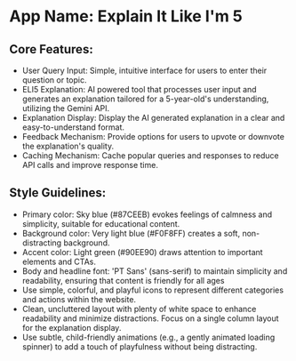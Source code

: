 # **App Name**: Explain It Like I'm 5

## Core Features:

- User Query Input: Simple, intuitive interface for users to enter their question or topic.
- ELI5 Explanation: AI powered tool that processes user input and generates an explanation tailored for a 5-year-old's understanding, utilizing the Gemini API.
- Explanation Display: Display the AI generated explanation in a clear and easy-to-understand format.
- Feedback Mechanism: Provide options for users to upvote or downvote the explanation's quality.
- Caching Mechanism: Cache popular queries and responses to reduce API calls and improve response time.

## Style Guidelines:

- Primary color: Sky blue (#87CEEB) evokes feelings of calmness and simplicity, suitable for educational content.
- Background color: Very light blue (#F0F8FF) creates a soft, non-distracting background.
- Accent color: Light green (#90EE90) draws attention to important elements and CTAs.
- Body and headline font: 'PT Sans' (sans-serif) to maintain simplicity and readability, ensuring that content is friendly for all ages
- Use simple, colorful, and playful icons to represent different categories and actions within the website.
- Clean, uncluttered layout with plenty of white space to enhance readability and minimize distractions. Focus on a single column layout for the explanation display.
- Use subtle, child-friendly animations (e.g., a gently animated loading spinner) to add a touch of playfulness without being distracting.